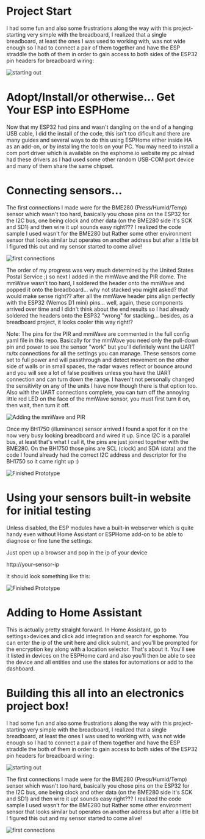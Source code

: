 
# Project Start

I had some fun and also some frustrations along the way with this project-starting very simple with the breadboard, I realized that a single breadboard, at least the ones I was used to working with, was not wide enough so I had to connect a pair of them together and have the ESP straddle the both of them in order to gain access to both sides of the ESP32 pin headers for breadboard wiring:

![starting out](images/breadboard-beginnings.jpg)

# Adopt/Install/or otherwise... Get Your ESP into ESPHome

Now that my ESP32 had pins and wasn't dangling on the end of a hanging USB cable, I did the install of the code, this isn't too dificult and there are many guides and several ways to do this using ESPHome either inside HA as an add-on, or by installing the tools on your PC. You may need to install a com port driver which is available on the esphome.io website my pc alread had these drivers as I had used some other random USB-COM port device and many of them share the same chipset.

# Connecting sensors...

The first connections I made were for the BME280 (Press/Humid/Temp) sensor which wasn't too hard, basically you chose pins on the ESP32 for the I2C bus, one being clock and other data (on the BME280 side it's SCK and SD1) and then wire it up! sounds easy right??? I realized the code sample I used wasn't for the BME280 but Rather some other environment sensor that looks similar but operates on another address but after a little bit I figured this out and my sensor started to come alive!

![first connections](images/first%20connections.jpg)

The order of my progress was very much determined by the United States Postal Service ;) so next I added in the mmWave and the PIR dome. The mmWave wasn't too hard, I soldered the header onto the mmWave and popped it onto the breadboard... why not stacked you might asked? that would make sense right?? after all the mmWave header pins align perfectly with the ESP32 (Wemos D1 mini) pins... well, again, these components arrived over time and I didn't think about the end results so I had already soldered the headers onto the ESP32 "wrong" for stacking... besides, as a breadboard project, it looks cooler this way right!?

Note: The pins for the PIR and mmWave are commented in the full config yaml file in this repo. Basically for the mmWave you need only the pull-down pin and power to see the sensor "work" but you'll definitely want the UART rx/tx connections for all the settings you can manage. These sensors come set to full power and will passthrough and detect movement on the other side of walls or in small spaces, the radar waves reflect or bounce around and you will see a lot of false positives unless you have the UART connection and can turn down the range. I haven't not personally changed the sensitivity on any of the units I have now though there is that option too. Also with the UART connections complete, you can turn off the annoying little red LED on the face of the mmWave sensor, you must first turn it on, then wait, then turn it off.
 
![Adding the mmWave and PIR](images/adding%20the%20mmwave%20and%20pir.jpg)

Once my BH1750 (illuminance) sensor arrived I found a spot for it on the now very busy looking breadboard and wired it up. Since I2C is a parallel bus, at least that's what I call it, the pins are just joined together with the BME280. On the BH1750 those pins are SCL (clock) and SDA (data) and the code I found already had the correct I2C address and descriptor for the BH1750 so it came right up :)

![Finished Prototype](images/finished%20prototype.jpg)


# Using your sensors built-in website for initial testing

Unless disabled, the ESP modules have a built-in webserver which is quite handy even without Home Assistant or ESPHome add-on to be able to diagnose or fine tune the settings:

Just open up a browser and pop in the ip of your device

http://your-sensor-ip

It should look something like this:

![Finished Prototype](images/esp32-webserver.png)


# Adding to Home Assistant

This is actually pretty straight forward. In Home Assistant, go to settings>devices and click add integration and search for esphome. You can enter the ip of the unit here and click submit, and you'll be prompted for the encryption key along with a location selector. That's about it. You'll see it listed in devices on the ESPHome card and also you'll then be able to see the device and all entities and use the states for automations or add to the dashboard.





# Building this all into an electronics project box!


I had some fun and also some frustrations along the way with this project-starting very simple with the breadboard, I realized that a single breadboard, at least the ones I was used to working with, was not wide enough so I had to connect a pair of them together and have the ESP straddle the both of them in order to gain access to both sides of the ESP32 pin headers for breadboard wiring:

![starting out](images/breadboard-beginnings.jpg)

The first connections I made were for the BME280 (Press/Humid/Temp) sensor which wasn't too hard, basically you chose pins on the ESP32 for the I2C bus, one being clock and other data (on the BME280 side it's SCK and SD1) and then wire it up! sounds easy right??? I realized the code sample I used wasn't for the BME280 but Rather some other environment sensor that looks similar but operates on another address but after a little bit I figured this out and my sensor started to come alive!

![first connections](images/first%20connections.jpg)

